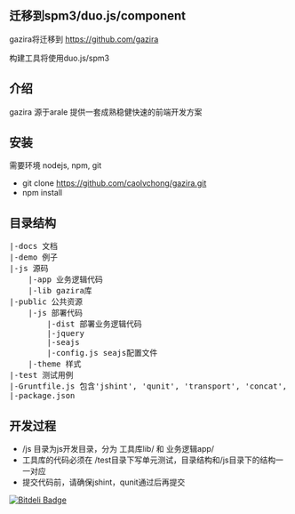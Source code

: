 ## 迁移到spm3/duo.js/component
gazira将迁移到 https://github.com/gazira

构建工具将使用duo.js/spm3

## 介绍
gazira 源于arale 提供一套成熟稳健快速的前端开发方案

## 安装
需要环境 nodejs, npm, git
* git clone https://github.com/caolvchong/gazira.git
* npm install

## 目录结构
<pre>
|-docs 文档
|-demo 例子
|-js 源码
    |-app 业务逻辑代码
    |-lib gazira库
|-public 公共资源
    |-js 部署代码
        |-dist 部署业务逻辑代码
        |-jquery
        |-seajs
        |-config.js seajs配置文件
    |-theme 样式
|-test 测试用例
|-Gruntfile.js 包含'jshint', 'qunit', 'transport', 'concat', 'uglify', 'clean', 'watch'等任务
|-package.json
</pre>

## 开发过程
* /js 目录为js开发目录，分为 工具库lib/ 和 业务逻辑app/
* 工具库的代码必须在 /test目录下写单元测试，目录结构和/js目录下的结构一一对应
* 提交代码前，请确保jshint，qunit通过后再提交

[![Bitdeli Badge](https://d2weczhvl823v0.cloudfront.net/caolvchong/gazira/trend.png)](https://bitdeli.com/free "Bitdeli Badge")


